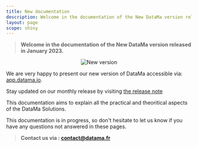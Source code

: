 ```yaml
---
title: New documentation
description: Welcome in the documentation of the New DataMa version released in January 2023.
layout: page
scope: shiny
---
```


> **Welcome in the documentation of the New DataMa version released in January 2023.**

<center><img src="{{site.url}}/{{site.baseurl}}/core_app/new/images/new_version.jpg" alt="New version" /></center>

We are very happy to present our new version of DataMa accessible via: <a href="https://app.datama.io/" target="_blank">app.datama.io</a>.

Stay updated on our monthly release by visiting [the release note]({{site.url}}/{{site.baseurl}}/release)

This documentation aims to explain all the practical and theoritical aspects of the DataMa Solutions.

This documentation is in progress, so don't hesitate to let us know if you have any questions not answered in these pages.


> **Contact us via : contact@datama.fr**

